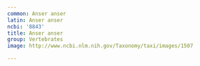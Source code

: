 ```yaml
---
common: Anser anser
latin: Anser anser
ncbi: '8843'
title: Anser anser
group: Vertebrates
image: http://www.ncbi.nlm.nih.gov/Taxonomy/taxi/images/1507

---
```

